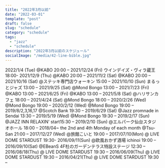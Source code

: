 ```yaml
---
title: "2022年3月以前" 
date: "2022-03-01"
template: "post"
draft: false
slug: "schedule"
category: "schedule"
tags:
  - "jazz"
  - "schedule"
description: "2022年3月以前のスケジュール"
socialImage: "/media/42-line-bible.jpg"
---
```


2022/1/4 (Tue) @KABO 20:00 –
2021/12/24 (Fri) ウインデイズ・ヴィラ蔵王 18:00-
2021/12/9 (Thu) @KABO 20:00 –
2021/11/2 (Sat) @KABO 20:00 –
2021/10/16 (Sat) @ステッキ専門店ウォーキン 15:00 –
2021/10/10 (Sun) まるっとジャズ 13:00 –
2021/9/25 (Sat) @Mond Bongo 13:00 –
2021/7/23 (Fri) @KABO 13:00 –
2021/6/25 (Fri) @KABO 13:00 –
2021/5/8 (Sat) @ハリサンカフェ 18:00 –
2021/4/24 (Sat) @Mond Bongo 18:00 –
2020/2/26 (Wed) @Mond Bongo 19:00 –
2020/2/12 (Wed) @Mond Bongo 19:00 –
2019/8/2,3,16,17 @Scotch Bank 19:30 –
2019/6/29 (Sat)  @Jazz promnade in Sendai 13:30 –
2019/5/19 (Wed)  @Mond Bongo 19:30 –
2019/2/17 (Sun)  @JAZZ INN RELAXIN’ start15:30 –
2019/2/10 (Sun) @エルパーク仙台スタジオホール 18:00 –
2018/04~ the 2nd and 4th Monday of each month @Tsu-San 21:00 –
2017/12/27 (Wed) @旅館こいと 19:00 –
2017/07/10(Mon) @ LIVE DOME STARDUST 19:30-
2016/09/11(Sun) @欧風おかず酒場 ichinoi 19:00 –
2016/09/10(Sat)  @EBeanS 4F杜のガーデンテラス特設ステージ 12:30 –
2016/08/18(Thu) @ LIVE DOME STARDUST 19:30 –
2016/06/09(Thu) @ LIVE DOME STARDUST 19:30 –
2016/04/21(Thu) @ LIVE DOME STARDUST 19:30 –
